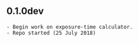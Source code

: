 0.1.0dev
--------

    - Begin work on exposure-time calculator.
    - Repo started (25 July 2018)

